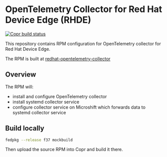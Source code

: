 # OpenTelemetry Collector for Red Hat Device Edge (RHDE)

[![Copr build status](https://copr.fedorainfracloud.org/coprs/miyunari/redhat-opentelemetry-collector/package/opentelemetry-collector-rhde-config/status_image/last_build.png)](https://copr.fedorainfracloud.org/coprs/miyunari/redhat-opentelemetry-collector/package/opentelemetry-collector-rhde-config/)

This repository contains RPM configuration for OpenTelemetry collector for Red Hat Device Edge.

The RPM is built at [redhat-opentelemetry-collector](https://copr.fedorainfracloud.org/coprs/miyunari/redhat-opentelemetry-collector/package/opentelemetry-collector-rhde-config/)

## Overview

The RPM will:
* install and configure OpenTelemetry collector
* install systemd collector service
* configure collector service on Microshift which forwards data to systemd collector service

## Build locally

```bash
fedpkg --release f37 mockbuild
```

Then upload the source RPM into Copr and build it there.
